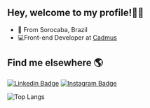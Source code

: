 ## Hey, welcome to my profile!👋🏾
- 📍 From Sorocaba, Brazil
- 💻Front-end Developer at  [Cadmus](https://www.cadmus.com.br/)



## Find me elsewhere  🌎
 [![Linkedin Badge](https://img.shields.io/badge/-LinkedIn-blue?style=flat-square&logo=Linkedin&logoColor=white&link=https://www.linkedin.com/in/danielcrubens)](https://www.linkedin.com/in/danielcrubens) [![Instagram Badge](https://img.shields.io/badge/-Instagram-black?style=flat-square&logo=Instagram&logoColor=white&link=https://www.instagram.com/danielcrubens/)](https://www.instagram.com/danielcrubens/)


![Top Langs](https://github-readme-stats.vercel.app/api/top-langs/?username=danielcrubens&theme=dracula)


<!--<h4 align="center">Contador de visitas :eyes:</h4>
<p align="center"><img src="https://profile-counter.glitch.me/{danielcrubens}/count.svg" alt="Daniel :: Visitor's Count" /></p>-->




  <!--![Snake animation](https://github.com/danielcrubens/danielcrubens/blob/output/github-contribution-grid-snake.svg)-->
